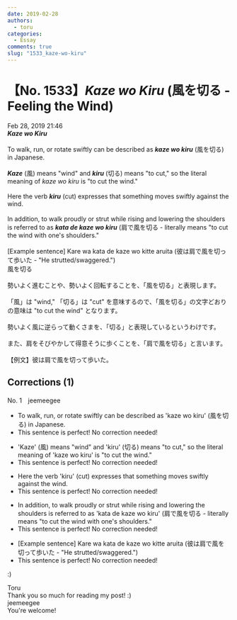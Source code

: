 ```yaml
---
date: 2019-02-28
authors:
  - toru
categories:
  - Essay
comments: true
slug: "1533_kaze-wo-kiru"
---
```


# 【No. 1533】<strong><em>Kaze wo Kiru</em></strong> (風を切る - Feeling the Wind)
<div class="date">Feb 28, 2019 21:46</div>
<div id="post"><div id="body_show_ori">
<strong><em>Kaze wo Kiru</em></strong><br/><br/>To walk, run, or rotate swiftly can be described as <strong><em>kaze wo kiru</em></strong> (風を切る) in Japanese.<br/><br/><strong><em>Kaze</em></strong> (風) means "wind" and <strong><em>kiru</em></strong> (切る) means "to cut," so the literal meaning of <em>kaze wo kiru</em> is "to cut the wind."<br/><br/>Here the verb <strong><em>kiru</em></strong> (cut) expresses that something moves swiftly against the wind.<br/><br/>In addition, to walk proudly or strut while rising and lowering the shoulders is referred to as <strong><em>kata de kaze wo kiru</em></strong> (肩で風を切る - literally means "to cut the wind with one's shoulders."<br/><br/>[Example sentence] Kare wa kata de kaze wo kitte aruita (彼は肩で風を切って歩いた - "He strutted/swaggered.")
</div></div>

<!-- more -->

<div id="post_ja"><div id="body_show_mo">
風を切る<br/><br/>勢いよく進むことや、勢いよく回転することを、「風を切る」と表現します。<br/><br/>「風」は "wind," 「切る」は "cut" を意味するので、「風を切る」の文字どおりの意味は "to cut the wind" となります。<br/><br/>勢いよく風に逆らって動くさまを、「切る」と表現しているというわけです。<br/><br/>また、肩をそびやかして得意そうに歩くことを、「肩で風を切る」と言います。<br/><br/>【例文】彼は肩で風を切って歩いた。
</div></div>

## Corrections (1)
<div id="block"><div class="first_name"> No. 1　<span class="just_name">jeemeegee</span></div><div id="block2">
<ul class="correction_field">
<li class="incorrect">To walk, run, or rotate swiftly can be described as 'kaze wo kiru' (風を切る) in Japanese.</li>
<li class="corrected perfect">This sentence is perfect! No correction needed!</li>
</ul>
<ul class="correction_field">
<li class="incorrect">'Kaze' (風) means "wind" and 'kiru' (切る) means "to cut," so the literal meaning of 'kaze wo kiru' is "to cut the wind."</li>
<li class="corrected perfect">This sentence is perfect! No correction needed!</li>
</ul>
<ul class="correction_field">
<li class="incorrect">Here the verb 'kiru' (cut) expresses that something moves swiftly against the wind.</li>
<li class="corrected perfect">This sentence is perfect! No correction needed!</li>
</ul>
<ul class="correction_field">
<li class="incorrect">In addition, to walk proudly or strut while rising and lowering the shoulders is referred to as 'kata de kaze wo kiru' (肩で風を切る - literally means "to cut the wind with one's shoulders."</li>
<li class="corrected perfect">This sentence is perfect! No correction needed!</li>
</ul>
<ul class="correction_field">
<li class="incorrect">[Example sentence] Kare wa kata de kaze wo kitte aruita (彼は肩で風を切って歩いた - "He strutted/swaggered.")</li>
<li class="corrected perfect">This sentence is perfect! No correction needed!</li>
</ul>
<p class="comment_small">
 :)
</p>

</div><div class="name"><span class="just_name">Toru</span><br>
Thank you so much for reading my post! :)
</div>
<div class="name"><span class="just_name">jeemeegee</span><br>
You're welcome!
</div>
</div>
